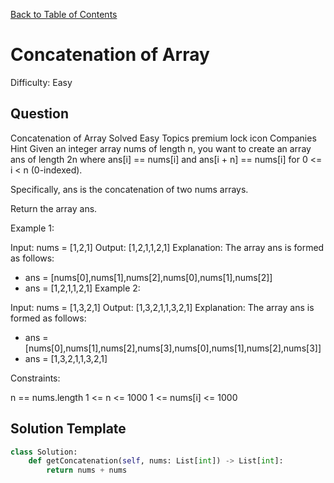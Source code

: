 [Back to Table of Contents](../README.md)

# Concatenation of Array
Difficulty: Easy

## Question
Concatenation of Array
Solved
Easy
Topics
premium lock icon
Companies
Hint
Given an integer array nums of length n, you want to create an array ans of length 2n where ans[i] == nums[i] and ans[i + n] == nums[i] for 0 <= i < n (0-indexed).

Specifically, ans is the concatenation of two nums arrays.

Return the array ans.

 

Example 1:

Input: nums = [1,2,1]
Output: [1,2,1,1,2,1]
Explanation: The array ans is formed as follows:
- ans = [nums[0],nums[1],nums[2],nums[0],nums[1],nums[2]]
- ans = [1,2,1,1,2,1]
Example 2:

Input: nums = [1,3,2,1]
Output: [1,3,2,1,1,3,2,1]
Explanation: The array ans is formed as follows:
- ans = [nums[0],nums[1],nums[2],nums[3],nums[0],nums[1],nums[2],nums[3]]
- ans = [1,3,2,1,1,3,2,1]
 

Constraints:

n == nums.length
1 <= n <= 1000
1 <= nums[i] <= 1000

## Solution Template
```python
class Solution:
    def getConcatenation(self, nums: List[int]) -> List[int]:
        return nums + nums
        
```

